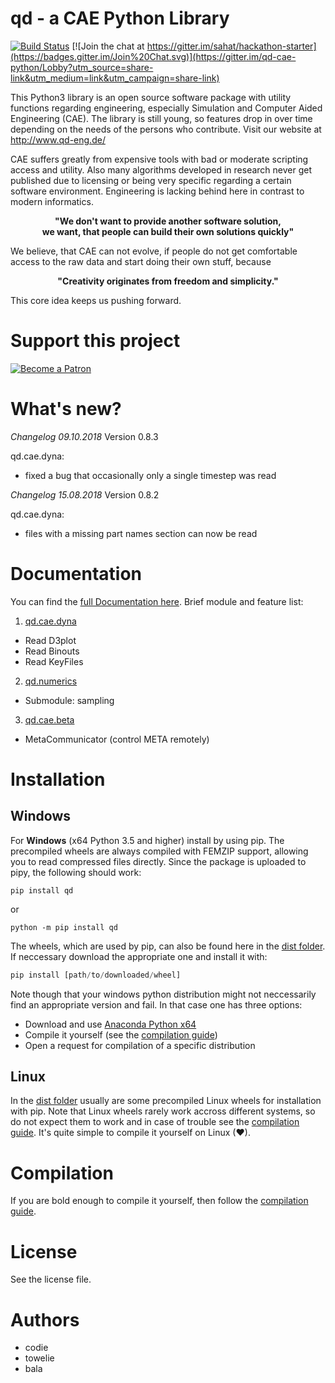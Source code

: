 

# qd - a CAE Python Library

[![Build Status](https://travis-ci.org/qd-cae/qd-cae-python.svg?branch=master)](https://travis-ci.org/qd-cae/qd-cae-python)
[![Join the chat at https://gitter.im/sahat/hackathon-starter](https://badges.gitter.im/Join%20Chat.svg)](https://gitter.im/qd-cae-python/Lobby?utm_source=share-link&utm_medium=link&utm_campaign=share-link)

This Python3 library is an open source software package with utility functions regarding engineering, especially Simulation and Computer Aided Engineering (CAE).
The library is still young, so features drop in over time depending on the needs of the persons who contribute. Visit our website at http://www.qd-eng.de/

CAE suffers greatly from expensive tools with bad or moderate scripting access and utility. Also many algorithms developed in research never get published due to licensing or being very specific regarding a certain software environment. Engineering is lacking behind here in contrast to modern informatics.

<p style="text-align: center;"><b>"We don't want to provide another software solution, 
<br>we want, that people can build their own solutions quickly"</b></p>

We believe, that CAE can not evolve, if people do not get comfortable access to the raw data and start doing their own stuff, because 

<p style="text-align: center;"><b>"Creativity originates from freedom and simplicity."</b></p>

This core idea keeps us pushing forward. 

# Support this project

[![Become a Patron](https://c5.patreon.com/external/logo/become_a_patron_button.png)](https://www.patreon.com/bePatron?u=8375141)

# What's new?

*Changelog 09.10.2018*
Version 0.8.3

qd.cae.dyna:
 - fixed a bug that occasionally only a single timestep was read

*Changelog 15.08.2018*
Version 0.8.2

qd.cae.dyna:
 - files with a missing part names section can now be read

# Documentation

You can find the [full Documentation here](https://qd-cae.github.io/qd-cae-python/build/html/index.html). Brief module and feature list:

1. [qd.cae.dyna ](https://qd-cae.github.io/qd-cae-python/build/html/qd_cae_dyna.html)
  - Read D3plot
  - Read Binouts
  - Read KeyFiles
2. [qd.numerics](https://qd-cae.github.io/qd-cae-python/build/html/qd_numerics.html)
  - Submodule: sampling
3. [qd.cae.beta](https://qd-cae.github.io/qd-cae-python/build/html/qd_cae_beta.html)
  - MetaCommunicator (control META remotely)

# Installation

## Windows

For **Windows** (x64 Python 3.5 and higher) install by using pip. The precompiled wheels are always compiled with FEMZIP support, allowing you to read compressed files directly. Since the package is uploaded to pipy, the following should work:

```
pip install qd
```

or

```
python -m pip install qd
```

The wheels, which are used by pip, can also be found here in the [dist folder](https://github.com/qd-cae/qd-cae-python/tree/master/dist). If neccessary download the appropriate one and install it with:

```python
pip install [path/to/downloaded/wheel]
```

Note though that your windows python distribution might not neccessarily find an appropriate version and fail. In that case one has three options:

 - Download and use [Anaconda Python x64](https://www.continuum.io/downloads#windows)
 - Compile it yourself (see the [compilation guide](https://qd-cae.github.io/qd-cae-python/build/html/compilation_guide.html))  
 - Open a request for compilation of a specific distribution

## Linux

In the [dist folder](https://github.com/qd-cae/qd-cae-python/tree/master/dist) usually are some precompiled Linux wheels for installation with pip. Note that Linux wheels rarely work accross different systems, so do not expect them to work and in case of trouble see the [compilation guide](https://qd-cae.github.io/qd-cae-python/build/html/compilation_guide.html). It's quite simple to compile it yourself on Linux (❤).

# Compilation

If you are bold enough to compile it yourself, then follow the [compilation guide](https://qd-cae.github.io/qd-cae-python/build/html/compilation_guide.html).

# License

See the license file.

# Authors

- codie 
- towelie
- bala
